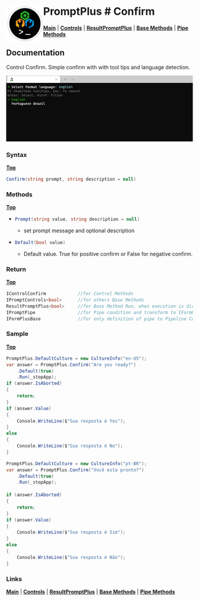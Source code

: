# <img align="left" width="100" height="100" src="./images/icon.png"> PromptPlus # Confirm
[**Main**](index.md#help) | 
[**Controls**](index.md#apis) |
[**ResultPromptPlus**](resultpromptplus) |
[**Base Methods**](basemethods) |
[**Pipe Methods**](pipemethods)

## Documentation
Control Confirm. Simple confirm with with tool tips and language detection.

![](./images/Confirm.gif)

### Syntax
[**Top**](#-promptplus--confirm)

```csharp
Confirm(string prompt, string description = null)
````

### Methods
[**Top**](#-promptplus--confirm)

- ```csharp
  Prompt(string value, string description = null)
  ``` 
  - set prompt message and optional description
- ```csharp
  Default(bool value)
  ``` 
    - Default value. True for positive confirm or False for negative confirm.

### Return
[**Top**](#-promptplus--confirm)

```csharp
IControlConfirm            //for Control Methods
IPromptControls<bool>      //for others Base Methods
ResultPromptPlus<bool>     //for Base Method Run, when execution is direct 
IPromptPipe                //for Pipe condition and transform to IFormPlusBase 
IFormPlusBase              //for only definition of pipe to Pipeline Control
```

### Sample
[**Top**](#-promptplus--confirm)

```csharp
PromptPlus.DefaultCulture = new CultureInfo("en-US");
var answer = PromptPlus.Confirm("Are you ready?")
    .Default(true)
    .Run(_stopApp);
if (answer.IsAborted)
{
    return;
}
if (answer.Value)
{
    Console.WriteLine($"Sua resposta é Yes");
}
else
{
    Console.WriteLine($"Sua resposta é No");
}
````

```csharp
PromptPlus.DefaultCulture = new CultureInfo("pt-BR");
var answer = PromptPlus.Confirm("Você esta pronto?")
    .Default(true)
    .Run(_stopApp);

if (answer.IsAborted)
{
    return;
}
if (answer.Value)
{
    Console.WriteLine($"Sua resposta é Sim");
}
else
{
    Console.WriteLine($"Sua resposta é Não");
}
````

### Links
[**Main**](index.md#help) | 
[**Controls**](index.md#apis) |
[**ResultPromptPlus**](resultpromptplus) |
[**Base Methods**](basemethods) |
[**Pipe Methods**](pipemethods)
